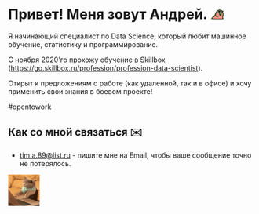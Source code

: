 # Привет! Меня зовут Андрей. <img src="https://raw.githubusercontent.com/gingermuffin/gingermuffin/main/assets/party_parrot.gif" width="30px">
Я начинающий специалист по Data Science, который любит машинное обучение, статистику и программирование.

С ноября 2020'го прохожу обучение в Skillbox (https://go.skillbox.ru/profession/profession-data-scientist).

Открыт к предложениям о работе (как удаленной, так и в офисе) и хочу применить свои знания в боевом проекте!

\#opentowork

## Как со мной связаться ✉️
- [tim.a.89@list.ru](mailto:tim.a.89@list.ru) - пишите мне на Email, чтобы ваше сообщение точно не потерялось.

<img src="https://raw.githubusercontent.com/gingermuffin/gingermuffin/main/assets/cattyping.gif">
